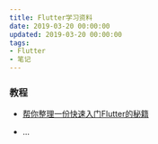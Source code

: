 ```yaml
---
title: Flutter学习资料
date: 2019-03-20 00:00:00
updated: 2019-03-20 00:00:00
tags:
- Flutter
- 笔记
---
```

### 教程

- [帮你整理一份快速入门Flutter的秘籍](https://mp.weixin.qq.com/s/nXWri-9dAE0mtjihT3V1Vg)

- ...
